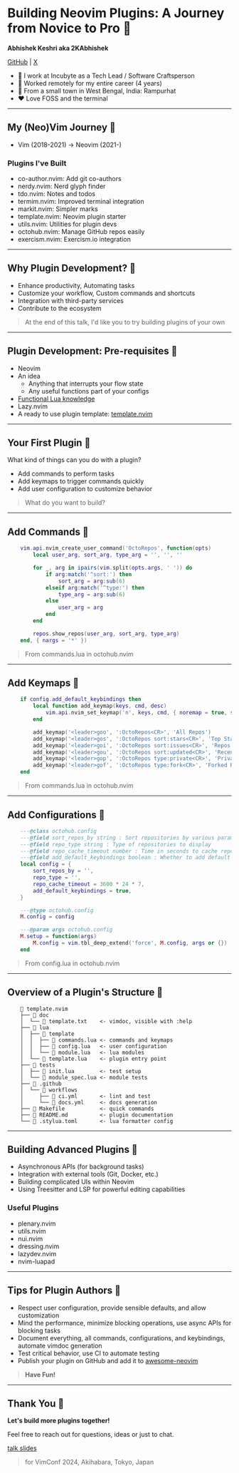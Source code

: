 # Building Neovim Plugins: A Journey from Novice to Pro 

**Abhishek Keshri aka 2KAbhishek**

[GitHub](https://github.com/2kabhishek) | [X](https://x.com/2kabhishek)

-  I work at Incubyte as a Tech Lead / Software Craftsperson
-  Worked remotely for my entire career (4 years)
-  From a small town in West Bengal, India: Rampurhat
- ♥ Love FOSS and the terminal

---

## My (Neo)Vim Journey 

- Vim (2018-2021) -> Neovim (2021-)

### Plugins I've Built

- co-author.nvim: Add git co-authors
- nerdy.nvim: Nerd glyph finder
- tdo.nvim: Notes and todos
- termim.nvim: Improved terminal integration
- markit.nvim: Simpler marks
- template.nvim: Neovim plugin starter
- utils.nvim: Utilities for plugin devs
- octohub.nvim: Manage GitHub repos easily
- exercism.nvim: Exercism.io integration

---

## Why Plugin Development? 

- Enhance productivity, Automating tasks
- Customize your workflow, Custom commands and shortcuts
- Integration with third-party services
- Contribute to the ecosystem

> At the end of this talk, I'd like you to try building plugins of your own

---

## Plugin Development: Pre-requisites 

- Neovim
- An idea
  - Anything that interrupts your flow state
  - Any useful functions part of your configs
- [Functional Lua knowledge](https://github.com/nanotee/nvim-lua-guide)
- Lazy.nvim
- A ready to use plugin template: [template.nvim](https://github.com/2kabhishek/template.nvim)

---

## Your First Plugin 

What kind of things can you do with a plugin?

- Add commands to perform tasks
- Add keymaps to trigger commands quickly
- Add user configuration to customize behavior

> What do you want to build?

---

## Add Commands 

```lua
    vim.api.nvim_create_user_command('OctoRepos', function(opts)
        local user_arg, sort_arg, type_arg = '', '', ''

        for _, arg in ipairs(vim.split(opts.args, ' ')) do
            if arg:match('^sort:') then
                sort_arg = arg:sub(6)
            elseif arg:match('^type:') then
                type_arg = arg:sub(6)
            else
                user_arg = arg
            end
        end

        repos.show_repos(user_arg, sort_arg, type_arg)
    end, { nargs = '*' })
```

> From commands.lua in octohub.nvim

---

## Add Keymaps 

```lua
    if config.add_default_keybindings then
        local function add_keymap(keys, cmd, desc)
            vim.api.nvim_set_keymap('n', keys, cmd, { noremap = true, silent = true, desc = desc })
        end

        add_keymap('<leader>goo', ':OctoRepos<CR>', 'All Repos')
        add_keymap('<leader>gos', ':OctoRepos sort:stars<CR>', 'Top Starred Repos')
        add_keymap('<leader>goi', ':OctoRepos sort:issues<CR>', 'Repos With Issues')
        add_keymap('<leader>gou', ':OctoRepos sort:updated<CR>', 'Recently Updated Repos')
        add_keymap('<leader>gop', ':OctoRepos type:private<CR>', 'Private Repos')
        add_keymap('<leader>gof', ':OctoRepos type:fork<CR>', 'Forked Repos')
    end
```

> From commands.lua in octohub.nvim

---

## Add Configurations 

```lua
    ---@class octohub.config
    ---@field sort_repos_by string : Sort repositories by various params
    ---@field repo_type string : Type of repositories to display
    ---@field repo_cache_timeout number : Time in seconds to cache repositories
    ---@field add_default_keybindings boolean : Whether to add default keybindings
    local config = {
        sort_repos_by = '',
        repo_type = '',
        repo_cache_timeout = 3600 * 24 * 7,
        add_default_keybindings = true,
    }

    ---@type octohub.config
    M.config = config

    ---@param args octohub.config
    M.setup = function(args)
        M.config = vim.tbl_deep_extend('force', M.config, args or {})
    end
```

> From config.lua in octohub.nvim

---

## Overview of a Plugin's Structure 

```
     template.nvim
    ├──  doc
    │  └──  template.txt    <- vimdoc, visible with :help
    ├──  lua
    │  ├──  template
    │  │  ├──  commands.lua <- commands and keymaps
    │  │  ├──  config.lua   <- user configuration
    │  │  └──  module.lua   <- lua modules
    │  └──  template.lua    <- plugin entry point
    ├──  tests
    │  ├──  init.lua        <- test setup
    │  └──  module_spec.lua <- module tests
    ├──  .github
    │  └──  workflows
    │     ├──  ci.yml       <- lint and test
    │     └──  docs.yml     <- docs generation
    ├──  Makefile           <- quick commands
    ├──  README.md          <- plugin documentation
    └──  .stylua.toml       <- lua formatter config
```

---

## Building Advanced Plugins 

- Asynchronous APIs (for background tasks)
- Integration with external tools (Git, Docker, etc.)
- Building complicated UIs within Neovim
- Using Treesitter and LSP for powerful editing capabilities

### Useful Plugins

- plenary.nvim
- utils.nvim
- nui.nvim
- dressing.nvim
- lazydev.nvim
- nvim-luapad

---

## Tips for Plugin Authors 

- Respect user configuration, provide sensible defaults, and allow customization
- Mind the performance, minimize blocking operations, use async APIs for blocking tasks
- Document everything, all commands, configurations, and keybindings, automate vimdoc generation
- Test critical behavior, use CI to automate testing
- Publish your plugin on GitHub and add it to [awesome-neovim](https://github.com/rockerBOO/awesome-neovim)

> **Have Fun!**

---

## Thank You 

**Let's build more plugins together!**

Feel free to reach out for questions, ideas or just to chat.

[talk slides](https://github.com/2kabhishek/talks/blob/main/building-neovim-plugins.md)

> for VimConf 2024, Akihabara, Tokyo, Japan
